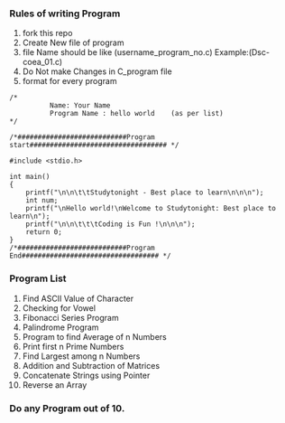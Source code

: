 ### Rules of writing Program
<ol>
             <li>fork this repo</li>
<li>Create New file of program</li>
<li>file Name should be like (username_program_no.c) Example:(Dsc-coea_01.c)</li>
<li>Do Not make Changes in C_program file</li>
<li>format for every program</li>
</ol> 

```
/*       
          Name: Your Name
          Program Name : hello world    (as per list)                           
*/

/*###########################Program start################################## */

#include <stdio.h>

int main()
{
    printf("\n\n\t\tStudytonight - Best place to learn\n\n\n");
    int num;
    printf("\nHello world!\nWelcome to Studytonight: Best place to learn\n");
    printf("\n\n\t\t\tCoding is Fun !\n\n\n");
    return 0;
}
/*###########################Program End################################## */
```
### Program List
<ol>
<li>Find ASCII Value of Character</li>
<li>Checking for Vowel </li>
<li> Fibonacci Series Program</li>
<li>Palindrome Program </li>
<li>Program to find Average of n Numbers </li>
<li>Print first n Prime Numbers </li>
<li> Find Largest among n Numbers</li>
<li>Addition and Subtraction of Matrices </li>
<li>Concatenate Strings using Pointer </li>
<li>Reverse an Array </li>
</ol> 

### Do any Program out of 10.
